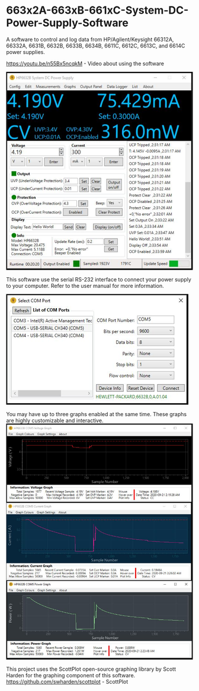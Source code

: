 # 663x2A-663xB-661xC-System-DC-Power-Supply-Software
A software to control and log data from HP/Agilent/Keysight 66312A, 66332A, 6631B, 6632B, 6633B, 6634B, 6611C, 6612C, 6613C, and 6614C power supplies.

https://youtu.be/n55Bx5ncqkM - Video about using the software

![Software Main Window](https://github.com/Niravk1997/663x2A-663xB-661xC-System-DC-Power-Supply-Software/blob/master/Images/Main%20Window.JPG)

This software use the serial RS-232 interface to connect your power supply to your computer. Refer to the user manual for more information.

![Software Main Window](https://github.com/Niravk1997/663x2A-663xB-661xC-System-DC-Power-Supply-Software/blob/master/Images/COM%20Port%20Selection%20Window.JPG)

You may have up to three graphs enabled at the same time. These graphs are highly customizable and interactive.
![Software Main Window](https://github.com/Niravk1997/663x2A-663xB-661xC-System-DC-Power-Supply-Software/blob/master/Images/Customize%20Graphs.JPG)

This project uses the ScottPlot open-source graphing library by Scott Harden for the graphing component of this software.
https://github.com/swharden/scottplot - ScottPlot
